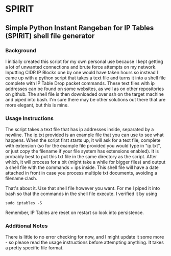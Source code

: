 # SPIRIT
## Simple Python Instant Rangeban for IP Tables (SPIRIT) shell file generator

### Background
I initially created this script for my own personal use because I kept getting a lot of unwanted connections and brute force attempts on my network. Inputting CIDR IP Blocks one by one would have taken hours so instead I came up with a python script that takes a text file and turns it into a shell file complete with IP Table Drop packet commands. These text files with ip addresses can be found on some websites, as well as on other repositories on github. The shell file is then downloaded over ssh on the target machine and piped into bash. I'm sure there may be other solutions out there that are more elegant, but this is mine. 

### Usage Instructions
The script takes a text file that has ip addresses inside, separated by a newline. The ip.txt provided is an example file that you can use to see what happens. When the script first starts up, it will ask for a text file, complete with extension (so for the example file provided you would type in "ip.txt", or just copy the filename if your file system has extensions enabled). It is probably best to put this txt file in the same directory as the script. After which, it will process for a bit (might take a while for bigger files) and output a shell file with the commands + ips inside. This shell file will have a date attached in front in case you process multiple txt documents, avoiding a filename clash. <br>

That's about it. Use that shell file however you want. For me I piped it into bash so that the commands in the shell file execute. I verified it by using 
```
sudo iptables -S
```
Remember, IP Tables are reset on restart so look into persistence. 

### Additional Notes
There is little to no error checking for now, and I might update it some more - so please read the usage instructions before attempting anything. It takes a pretty specific file format.
